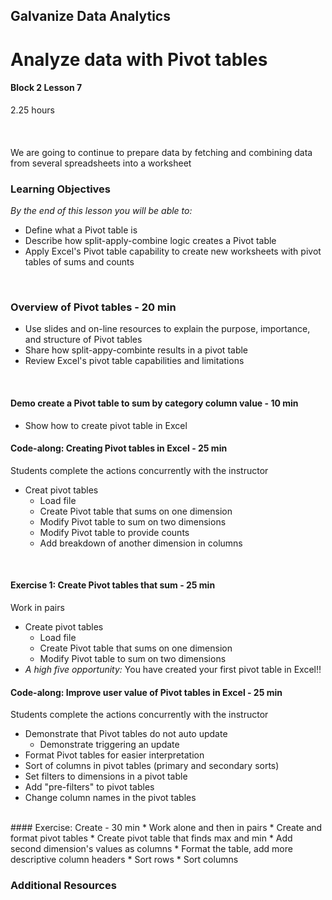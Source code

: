 ## Galvanize Data Analytics
# Analyze data with Pivot tables
#### Block 2 Lesson 7

2.25 hours
<br><br>
<br><br>
We are going to continue to prepare data by fetching and combining data from several spreadsheets into a worksheet

### Learning Objectives
*By the end of this lesson you will be able to:*
* Define what a Pivot table is
* Describe how split-apply-combine logic creates a Pivot table
* Apply Excel's Pivot table capability to create new worksheets with pivot tables  of sums and counts
<br>

### Overview of Pivot tables - 20 min
* Use slides and on-line resources to explain the purpose, importance, and structure of Pivot tables
* Share how split-appy-combinte results in a pivot table
* Review Excel's pivot table capabilities and limitations 
<br>

#### Demo create a Pivot table to sum by category column value -  10 min
* Show how to create pivot table in Excel

#### Code-along: Creating Pivot tables in Excel - 25 min
Students complete the actions concurrently with the instructor
* Creat pivot tables  
  * Load file
  * Create Pivot table that sums on one dimension
  * Modify Pivot table to sum on two dimensions
  * Modify Pivot table to provide counts
  * Add breakdown of another dimension in columns
<br>

#### Exercise 1: Create Pivot tables that sum  - 25 min
Work in pairs
* Create pivot tables  
  * Load file
  * Create Pivot table that sums on one dimension
  * Modify Pivot table to sum on two dimensions
* *A high five opportunity:*  You have created your first pivot table in Excel!!
  
#### Code-along: Improve user value of Pivot tables in Excel - 25 min
Students complete the actions concurrently with the instructor
* Demonstrate that Pivot tables do not auto update
  * Demonstrate triggering an update
* Format Pivot tables for easier interpretation
 * Sort of columns in pivot tables (primary and secondary sorts)
 * Set filters to dimensions in a pivot table
 * Add "pre-filters" to pivot tables
  * Change column names in the pivot tables
<br>
#### Exercise: Create - 30 min
* Work alone and then in pairs
* Create and format pivot tables
  * Create pivot table that finds max and min
  * Add second dimension's values as columns
  * Format the table, add more descriptive column headers
  * Sort rows
  * Sort columns
<br>  
  
### Additional Resources
